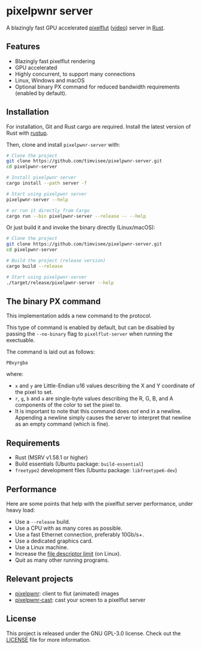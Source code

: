 # pixelpwnr server

A blazingly fast GPU accelerated [pixelflut][pixelflut] ([video][pixelflut-video])
server in [Rust][rust].

## Features

* Blazingly fast pixelflut rendering
* GPU accelerated
* Highly concurrent, to support many connections
* Linux, Windows and macOS
* Optional binary PX command for reduced bandwidth requirements (enabled by default).

## Installation

For installation, Git and Rust cargo are required.
Install the latest version of Rust with [rustup][rustup].

Then, clone and install `pixelpwnr-server` with:
```bash
# Clone the project
git clone https://github.com/timvisee/pixelpwnr-server.git
cd pixelpwnr-server

# Install pixelpwnr server
cargo install --path server -f

# Start using pixelpwnr server
pixelpwnr-server --help

# or run it directly from Cargo
cargo run --bin pixelpwnr-server --release -- --help
```

Or just build it and invoke the binary directly (Linux/macOS):
```bash
# Clone the project
git clone https://github.com/timvisee/pixelpwnr-server.git
cd pixelpwnr-server

# Build the project (release version)
cargo build --release

# Start using pixelpwnr-server
./target/release/pixelpwnr-server --help
```
## The binary PX command

This implementation adds a new command to the protocol. 

This type of command is enabled by default, but can be disabled by passing the `--no-binary` flag to `pixelflut-server` when running the exectuable.

The command is laid out as follows:

```
PBxyrgba
```

where:
* `x` and `y` are Little-Endian u16 values describing the X and Y coordinate of the pixel to set.
* `r`, `g`, `b` and `a` are single-byte values describing the R, G, B, and A components of the color to set the pixel to.
* It is important to note that this command does _not_ end in a newline. Appending a newline simply causes the server to interpret that newline as an empty command (which is fine).

## Requirements

* Rust (MSRV v1.58.1 or higher)
* Build essentials (Ubuntu package: `build-essential`)
* `freetype2` development files (Ubuntu package: `libfreetype6-dev`)

## Performance

Here are some points that help with the pixelflut server performance,
under heavy load:

- Use a `--release` build.
- Use a CPU with as many cores as possible.
- Use a fast Ethernet connection, preferably 10Gb/s+.
- Use a dedicated graphics card.
- Use a Linux machine.
- Increase the [file descriptor limit][filedescriptorlimit] (on Linux).
- Quit as many other running programs.

## Relevant projects

- [pixelpwnr][pixelpwnr]: client to flut (animated) images
- [pixelpwnr-cast][pixelpwnr-cast]: cast your screen to a pixelflut server

## License
This project is released under the GNU GPL-3.0 license.
Check out the [LICENSE](LICENSE) file for more information.


[filedescriptorlimit]: https://unix.stackexchange.com/questions/84227/limits-on-the-number-of-file-descriptors
[pixelflut]: https://cccgoe.de/wiki/Pixelflut
[pixelflut-video]: https://vimeo.com/92827556/
[pixelpwnr]: https://github.com/timvisee/pixelpwnr
[pixelpwnr-cast]: https://github.com/timvisee/pixelpwnr-cast
[rust]: https://www.rust-lang.org/
[rustup]: https://rustup.rs/
